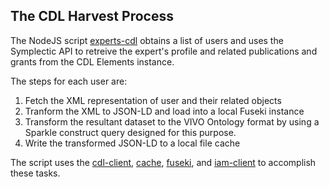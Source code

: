 ## The CDL Harvest Process

The NodeJS script [experts-cdl](../harvest/experts-client/bin/experts-cdl.js) obtains a list of users and uses the Symplectic API to retreive the expert's profile and related publications and grants from the CDL Elements instance.

The steps for each user are:
1. Fetch the XML representation of user and their related objects
2. Tranform the XML to JSON-LD and load into a local Fuseki instance
3. Transform the resultant dataset to the VIVO Ontology format by using a Sparkle construct query designed for this purpose.
4. Write the transformed JSON-LD to a local file cache   

The script uses the [cdl-client](../harvest/experts-client/lib/cdl-client.js), [cache](../harvest/experts-client/lib/cache), [fuseki](../harvest/experts-client/lib/fuseki-client.js), and [iam-client](../harvest/experts-client/lib/iam-client.js) to accomplish these tasks.

